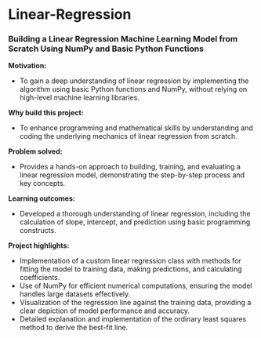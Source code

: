# Linear-Regression

### Building a Linear Regression Machine Learning Model from Scratch Using NumPy and Basic Python Functions

**Motivation:**
- To gain a deep understanding of linear regression by implementing the algorithm using basic Python functions and NumPy, without relying on high-level machine learning libraries.

**Why build this project:**
- To enhance programming and mathematical skills by understanding and coding the underlying mechanics of linear regression from scratch.

**Problem solved:**
- Provides a hands-on approach to building, training, and evaluating a linear regression model, demonstrating the step-by-step process and key concepts.

**Learning outcomes:**
- Developed a thorough understanding of linear regression, including the calculation of slope, intercept, and prediction using basic programming constructs.

**Project highlights:**
- Implementation of a custom linear regression class with methods for fitting the model to training data, making predictions, and calculating coefficients.
- Use of NumPy for efficient numerical computations, ensuring the model handles large datasets effectively.
- Visualization of the regression line against the training data, providing a clear depiction of model performance and accuracy.
- Detailed explanation and implementation of the ordinary least squares method to derive the best-fit line.
